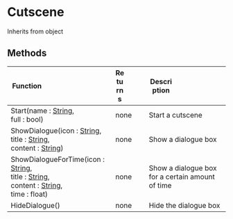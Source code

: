 # Cutscene
Inherits from object
## Methods
|<div style="width:33%">Function</div>|<div style="width:33%">Returns</div>|<div style="width:33%">Description</div>|
|---|---|---|
|Start(name : [String](../static/String.md),<br/>full : bool)|none|Start a cutscene|
|ShowDialogue(icon : [String](../static/String.md),<br/>title : [String](../static/String.md),<br/>content : [String](../static/String.md))|none|Show a dialogue box|
|ShowDialogueForTime(icon : [String](../static/String.md),<br/>title : [String](../static/String.md),<br/>content : [String](../static/String.md),<br/>time : float)|none|Show a dialogue box for a certain amount of time|
|HideDialogue()|none|Hide the dialogue box|
